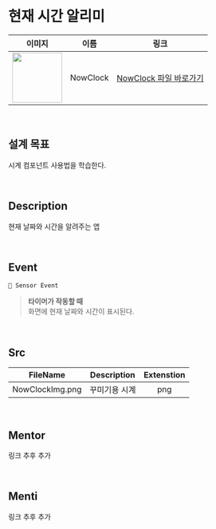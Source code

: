 # 현재 시간 알리미

|                                                            이미지                                                             |   이름   |            링크             |
| :---------------------------------------------------------------------------------------------------------------------------: | :------: | :-------------------------: |
| <img src="https://user-images.githubusercontent.com/79021544/220135927-b68464ea-d9db-459a-8e82-ca1e57288e09.png" width="100"> | NowClock | [NowClock 파일 바로가기](#) |

<br>

## 설계 목표

시계 컴포넌트 사용법을 학습한다.

<br>

## Description

현재 날짜와 시간을 알려주는 앱

<br>

## Event

```
📡 Sensor Event
```

> **타이머가 작동할 때** \
> 화면에 현재 날짜와 시간이 표시된다.

<br>

## Src
|    FileName    | Description  | Extenstion |
| :------------: | :----------: | :--------: |
| NowClockImg.png  |  꾸미기용 시계   |    png     |


<br>

## Mentor

링크 추후 추가

<br>

## Menti

링크 추후 추가
